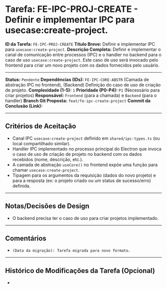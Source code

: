# Tarefa: FE-IPC-PROJ-CREATE - Definir e implementar IPC para usecase:create-project.

**ID da Tarefa:** `FE-IPC-PROJ-CREATE`
**Título Breve:** Definir e implementar IPC para `usecase:create-project`.
**Descrição Completa:**
Definir e implementar o canal de comunicação entre processos (IPC) e o handler no backend para o caso de uso `usecase:create-project`. Este caso de uso será invocado pelo frontend para criar um novo projeto com os dados fornecidos pelo usuário.

---

**Status:** `Pendente`
**Dependências (IDs):** `FE-IPC-CORE-ABSTR` (Camada de abstração IPC no frontend), (Backend) Definição do caso de uso de criação de projeto.
**Complexidade (1-5):** `1`
**Prioridade (P0-P4):** `P1` (Necessário para criar projetos)
**Responsável:** `Frontend` (para a chamada) e `Backend` (para o handler)
**Branch Git Proposta:** `feat/fe-ipc-create-project`
**Commit da Conclusão (Link):**

---

## Critérios de Aceitação
- Canal IPC `usecase:create-project` definido em `shared/ipc-types.ts` (ou local compartilhado similar).
- Handler IPC implementado no processo principal do Electron que invoca o caso de uso de criação de projeto no backend com os dados recebidos (nome, descrição, etc.).
- A camada de abstração `useCore()` no frontend expõe uma função para chamar `usecase:create-project`.
- Tipagem para os argumentos da requisição (dados do novo projeto) e para a resposta (ex: o projeto criado ou um status de sucesso/erro) definida.

---

## Notas/Decisões de Design
- O backend precisa ter o caso de uso para criar projetos implementado.

---

## Comentários
- `(Data da migração): Tarefa migrada para novo formato.`

---

## Histórico de Modificações da Tarefa (Opcional)
-
